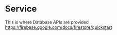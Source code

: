 #  Service
This is where Database APIs are provided
https://firebase.google.com/docs/firestore/quickstart
